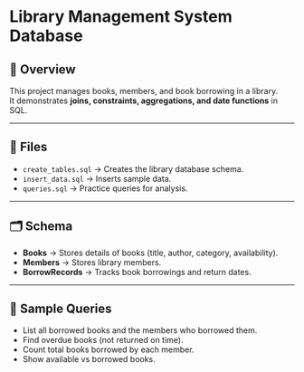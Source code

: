 # Library Management System Database

## 📌 Overview
This project manages books, members, and book borrowing in a library.  
It demonstrates **joins, constraints, aggregations, and date functions** in SQL.

---

## 📂 Files
- `create_tables.sql` → Creates the library database schema.  
- `insert_data.sql` → Inserts sample data.  
- `queries.sql` → Practice queries for analysis.  

---

## 🗂️ Schema
- **Books** → Stores details of books (title, author, category, availability).  
- **Members** → Stores library members.  
- **BorrowRecords** → Tracks book borrowings and return dates.  

---

## 🚀 Sample Queries
- List all borrowed books and the members who borrowed them.  
- Find overdue books (not returned on time).  
- Count total books borrowed by each member.  
- Show available vs borrowed books.  
